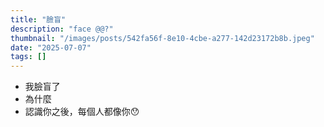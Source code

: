 ```yaml
---
title: "臉盲"
description: "face @@?"
thumbnail: "/images/posts/542fa56f-8e10-4cbe-a277-142d23172b8b.jpeg"
date: "2025-07-07"
tags: []
---
```

- 我臉盲了
- 為什麼
- 認識你之後，每個人都像你😯

